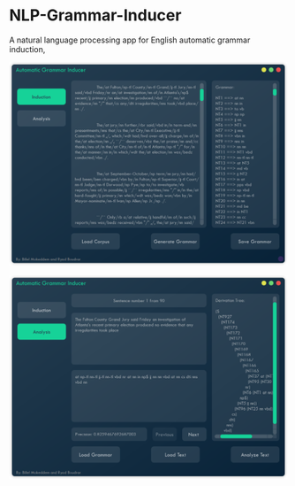 # NLP-Grammar-Inducer
A natural language processing app for English  automatic grammar induction, 

![Induction-png](./Induction.png)

![Analysis-png](./Analysis.png)
